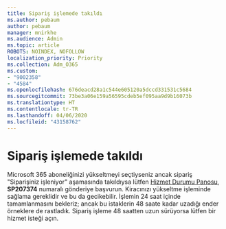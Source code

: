 ```yaml
---
title: Sipariş işlemede takıldı
ms.author: pebaum
author: pebaum
manager: mnirkhe
ms.audience: Admin
ms.topic: article
ROBOTS: NOINDEX, NOFOLLOW
localization_priority: Priority
ms.collection: Adm_O365
ms.custom:
- "9002358"
- "4584"
ms.openlocfilehash: 676deacd28a1c544e605120a5dccd331531c5684
ms.sourcegitcommit: 73be3a06e159a56595cdeb5ef095aa9d9b16073b
ms.translationtype: HT
ms.contentlocale: tr-TR
ms.lasthandoff: 04/06/2020
ms.locfileid: "43158762"
---
```

# <a name="stuck-on-processing-order"></a>Sipariş işlemede takıldı

Microsoft 365 aboneliğinizi yükseltmeyi seçtiyseniz ancak sipariş "Siparişiniz işleniyor" aşamasında takıldıysa lütfen [Hizmet Durumu Panosu](https://admin.microsoft.com/AdminPortal/Home?adminportal=1&msCV=%2BbOQtMNsz0ei8f5z.0.36#/servicehealth), **SP207374** numaralı gönderiye başvurun. Kiracınızı yükseltme işleminde sağlama gereklidir ve bu da gecikebilir. İşlemin 24 saat içinde tamamlanmasını bekleriz; ancak bu istaklerin 48 saate kadar uzadığı ender örneklere de rastladık. Sipariş işleme 48 saatten uzun sürüyorsa lütfen bir hizmet isteği açın.
